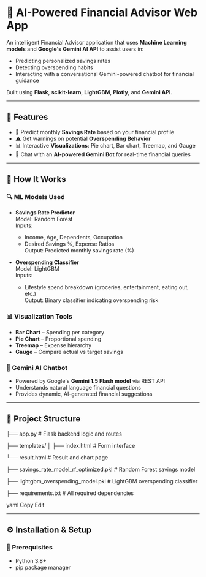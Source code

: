 # 💸 AI-Powered Financial Advisor Web App

An intelligent Financial Advisor application that uses **Machine Learning models** and **Google's Gemini AI API** to assist users in:

- Predicting personalized savings rates
- Detecting overspending habits
- Interacting with a conversational Gemini-powered chatbot for financial guidance

Built using **Flask**, **scikit-learn**, **LightGBM**, **Plotly**, and **Gemini API**.

---

## 🚀 Features

- 🔮 Predict monthly **Savings Rate** based on your financial profile
- ⚠️ Get warnings on potential **Overspending Behavior**
- 📊 Interactive **Visualizations**: Pie chart, Bar chart, Treemap, and Gauge
- 🤖 Chat with an **AI-powered Gemini Bot** for real-time financial queries

---

## 🧠 How It Works

### 🔍 ML Models Used

- **Savings Rate Predictor**  
  Model: Random Forest  
  Inputs:  
  - Income, Age, Dependents, Occupation  
  - Desired Savings %, Expense Ratios  
  Output: Predicted monthly savings rate (%)

- **Overspending Classifier**  
  Model: LightGBM  
  Inputs:  
  - Lifestyle spend breakdown (groceries, entertainment, eating out, etc.)  
  Output: Binary classifier indicating overspending risk

### 📊 Visualization Tools

- **Bar Chart** – Spending per category  
- **Pie Chart** – Proportional spending  
- **Treemap** – Expense hierarchy  
- **Gauge** – Compare actual vs target savings

### 🤖 Gemini AI Chatbot

- Powered by Google's **Gemini 1.5 Flash model** via REST API  
- Understands natural language financial questions  
- Provides dynamic, AI-generated financial suggestions

---

## 📁 Project Structure

├── app.py # Flask backend logic and routes

├── templates/
│ ├── index.html # Form interface

  └── result.html # Result and chart page

├── savings_rate_model_rf_optimized.pkl # Random Forest savings model

├── lightgbm_overspending_model.pkl # LightGBM overspending classifier

├── requirements.txt # All required dependencies

yaml
Copy
Edit

---

## ⚙️ Installation & Setup

### 🔧 Prerequisites

- Python 3.8+
- pip package manager

